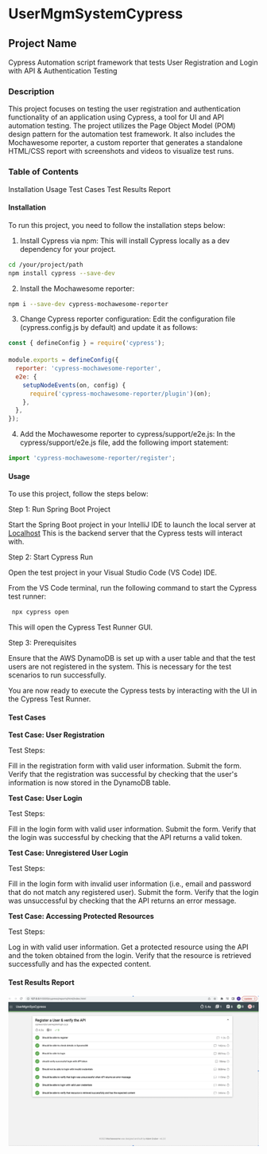 # UserMgmSystemCypress

## Project Name
Cypress Automation script framework that tests
User Registration and Login with API & Authentication Testing

### Description
This project focuses on testing the user registration and authentication functionality of an application using Cypress, a tool for UI and API automation testing. The project utilizes the Page Object Model (POM) design pattern for the automation test framework. It also includes the Mochawesome reporter, a custom reporter that generates a standalone HTML/CSS report with screenshots and videos to visualize test runs.

### Table of Contents
Installation
Usage
Test Cases
Test Results Report


#### Installation
To run this project, you need to follow the installation steps below:

1. Install Cypress via npm: This will install Cypress locally as a dev dependency for your project.

```bash
cd /your/project/path
npm install cypress --save-dev
```
2. Install the Mochawesome reporter:

```bash
npm i --save-dev cypress-mochawesome-reporter
```
3. Change Cypress reporter configuration:
Edit the configuration file (cypress.config.js by default) and update it as follows:

```Javascript
const { defineConfig } = require('cypress');

module.exports = defineConfig({
  reporter: 'cypress-mochawesome-reporter',
  e2e: {
    setupNodeEvents(on, config) {
      require('cypress-mochawesome-reporter/plugin')(on);
    },
  },
});

```
4. Add the Mochawesome reporter to cypress/support/e2e.js:
In the cypress/support/e2e.js file, add the following import statement:

```Javascript
import 'cypress-mochawesome-reporter/register';

```
#### Usage
To use this project, follow the steps below:

Step 1: Run Spring Boot Project

Start the Spring Boot project in your IntelliJ IDE to launch the local server at [Localhost](http://localhost:8080/) This is the backend server that the Cypress tests will interact with.

Step 2: Start Cypress Run

Open the test project in your Visual Studio Code (VS Code) IDE.

From the VS Code terminal, run the following command to start the Cypress test runner:
```bash
 npx cypress open
```
This will open the Cypress Test Runner GUI.

Step 3: Prerequisites

Ensure that the AWS DynamoDB is set up with a user table and that the test users are not registered in the system. This is necessary for the test scenarios to run successfully.

You are now ready to execute the Cypress tests by interacting with the UI in the Cypress Test Runner.

#### Test Cases


**Test Case: User Registration**

Test Steps:

Fill in the registration form with valid user information.
Submit the form.
Verify that the registration was successful by checking that the user's information is now stored in the DynamoDB table.

**Test Case: User Login**

Test Steps:

Fill in the login form with valid user information.
Submit the form.
Verify that the login was successful by checking that the API returns a valid token.

**Test Case: Unregistered User Login**

Test Steps:

Fill in the login form with invalid user information (i.e., email and password that do not match any registered user).
Submit the form.
Verify that the login was unsuccessful by checking that the API returns an error message.

**Test Case: Accessing Protected Resources**

Test Steps:

Log in with valid user information.
Get a protected resource using the API and the token obtained from the login.
Verify that the resource is retrieved successfully and has the expected content.

#### Test Results Report
![TestReport](https://github.com/gauripas57/UserMgmSystemCypress/blob/main/Images/TestReportResults.png)










